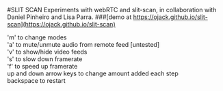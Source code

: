 #SLIT SCAN
Experiments with webRTC and slit-scan, in collaboration with Daniel Pinheiro and Lisa Parra.
###[demo at https://ojack.github.io/slit-scan](https://ojack.github.io/slit-scan)

'm' to change modes
</br>
'a' to mute/unmute audio from remote feed [untested]
</br>
'v' to show/hide video feeds
</br>
's' to slow down framerate
</br>
'f' to speed up framerate
</br>
up and down arrow keys to change amount added each step
</br>
backspace to restart